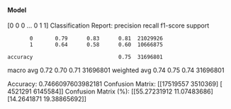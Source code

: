 #### Model
[0 0 0 ... 0 1 1]
Classification Report:
              precision    recall  f1-score   support

           0       0.79      0.83      0.81  21029926
           1       0.64      0.58      0.60  10666875

    accuracy                           0.75  31696801
   macro avg       0.72      0.70      0.71  31696801
weighted avg       0.74      0.75      0.74  31696801

Accuracy: 0.7466097603982181
Confusion Matrix:
[[17519557  3510369]
 [ 4521291  6145584]]
Confusion Matrix (%):
[[55.27231912 11.07483686]
 [14.2641871  19.38865692]]

